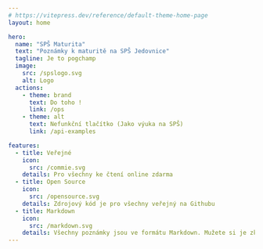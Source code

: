 ```yaml
---
# https://vitepress.dev/reference/default-theme-home-page
layout: home

hero:
  name: "SPŠ Maturita"
  text: "Poznámky k maturitě na SPŠ Jedovnice"
  tagline: Je to pogchamp
  image:
    src: /spslogo.svg
    alt: Logo
  actions:
    - theme: brand
      text: Do toho !
      link: /ops
    - theme: alt
      text: Nefunkční tlačítko (Jako výuka na SPŠ)
      link: /api-examples

features:
  - title: Veřejné
    icon:
      src: /commie.svg
    details: Pro všechny ke čtení online zdarma
  - title: Open Source
    icon:
      src: /opensource.svg
    details: Zdrojový kód je pro všechny veřejný na Githubu
  - title: Markdown
    icon:
      src: /markdown.svg
    details: Všechny poznámky jsou ve formátu Markdown. Mužete si je zkopírovat do vašeho oblíbeného poznákového softwaru (např. Obsidian)
---
```


<style>
:root {
  --vp-home-hero-name-color: transparent;
  --vp-home-hero-name-background: linear-gradient(90deg, rgba(39,118,255,1) 0%, rgba(22,134,246,1) 36%, rgba(151,206,255,1) 100%);

  --vp-home-hero-image-background-image: linear-gradient(-45deg, rgba(39,118,255,1) 50%, rgba(151,206,255,1) 50%);
  --vp-home-hero-image-filter: blur(50px);
}

</style>